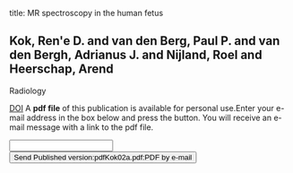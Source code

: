 title: MR spectroscopy in the human fetus

## Kok, Ren'e D. and van den Berg, Paul P. and van den Bergh, Adrianus J. and Nijland, Roel and Heerschap, Arend
Radiology

<a href="https://doi.org/10.1148/radiol.2232011620">DOI</a>
A <b>pdf file</b> of this publication is available for personal use.Enter your e-mail address in the box below and press the button. You will receive an e-mail message with a link to the pdf file.
<form action="sender.php">  <input type="text" name="email">  <input type="submit" value="Send Published version:pdfKok02a.pdf:PDF by e-mail"></form>